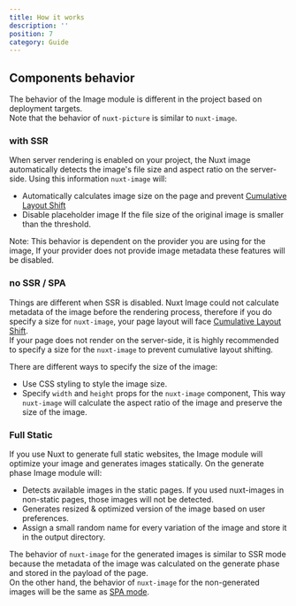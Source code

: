```yaml
---
title: How it works
description: ''
position: 7
category: Guide
---
```


## Components behavior
The behavior of the Image module is different in the project based on deployment targets.  
Note that the behavior of `nuxt-picture` is similar to `nuxt-image`.

### with SSR
When server rendering is enabled on your project, the Nuxt image automatically detects the image's file size and aspect ratio on the server-side. Using this information `nuxt-image` will:

- Automatically calculates image size on the page and prevent [Cumulative Layout Shift](https://web.dev/cls/)
- Disable placeholder image If the file size of the original image is smaller than the threshold.

<alert type="warning">
Note: This behavior is dependent on the provider you are using for the image, If your provider does not provide image metadata these features will be disabled.
</alert>

### no SSR / SPA
Things are different when SSR is disabled. Nuxt Image could not calculate metadata of the image before the rendering process, therefore if you do specify a size for `nuxt-image`, your page layout will face [Cumulative Layout Shift](https://web.dev/cls/).  
If your page does not render on the server-side, it is highly recommended to specify a size for the `nuxt-image` to prevent cumulative layout shifting.

There are different ways to specify the size of the image:
- Use CSS styling to style the image size.
- Specify `width` and `height` props for the `nuxt-image` component, This way `nuxt-image` will calculate the aspect ratio of the image and preserve the size of the image.

### Full Static
If you use Nuxt to generate full static websites, the Image module will optimize your image and generates images statically. On the generate phase Image module will: 

- Detects available images in the static pages. If you used nuxt-images in non-static pages, those images will not be detected.
- Generates resized & optimized version of the image based on user preferences.
- Assign a small random name for every variation of the image and store it in the output directory.

The behavior of `nuxt-image` for the generated images is similar to SSR mode because the metadata of the image was calculated on the generate phase and stored in the payload of the page.  
On the other hand, the behavior of `nuxt-image` for the non-generated images will be the same as [SPA mode](/how-it-works#no-ssr--spa).